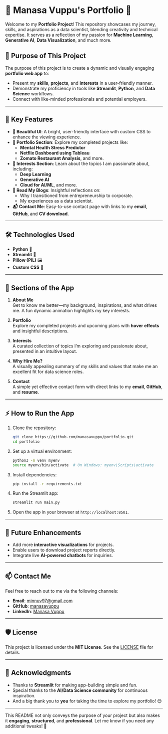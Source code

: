 # 🌟 **Manasa Vuppu's Portfolio** 🌟

Welcome to my **Portfolio Project**! This repository showcases my journey, skills, and aspirations as a data scientist, blending creativity and technical expertise. It serves as a reflection of my passion for **Machine Learning**, **Generative AI**, **Data Visualization**, and much more.

## 🎯 **Purpose of This Project**

The purpose of this project is to create a dynamic and visually engaging **portfolio web app** to:
- Present my **skills**, **projects**, and **interests** in a user-friendly manner.
- Demonstrate my proficiency in tools like **Streamlit**, **Python**, and **Data Science** workflows.
- Connect with like-minded professionals and potential employers.

---

## 🚀 **Key Features**

- **🎨 Beautiful UI**: A bright, user-friendly interface with custom CSS to enhance the viewing experience.
- **📂 Portfolio Section**: Explore my completed projects like:
  - **Mental Health Stress Predictor**  
  - **Netflix Dashboard using Tableau**  
  - **Zomato Restaurant Analysis**, and more.
- **🧠 Interests Section**: Learn about the topics I am passionate about, including:
  - **Deep Learning**
  - **Generative AI**
  - **Cloud for AI/ML**, and more.
- **📜 Read My Blogs**: Insightful reflections on:
  - Why I transitioned from entrepreneurship to corporate.
  - My experiences as a data scientist.
- **📬 Contact Me**: Easy-to-use contact page with links to my **email**, **GitHub**, and **CV download**.

---

## 🛠️ **Technologies Used**

- **Python** 🐍
- **Streamlit** 🎈
- **Pillow (PIL)** 🖼️
- **Custom CSS** 🎨

---

## 🌟 **Sections of the App**

1. **About Me**  
   Get to know me better—my background, inspirations, and what drives me. A fun dynamic animation highlights my key interests.

2. **Portfolio**  
   Explore my completed projects and upcoming plans with **hover effects** and insightful descriptions.

3. **Interests**  
   A curated collection of topics I’m exploring and passionate about, presented in an intuitive layout.

4. **Why Hire Me?**  
   A visually appealing summary of my skills and values that make me an excellent fit for data science roles.

5. **Contact**  
   A simple yet effective contact form with direct links to my **email**, **GitHub**, and **resume**.

---

## ⚡ **How to Run the App**

1. Clone the repository:
   ```bash
   git clone https://github.com/manasavuppu/portfolio.git
   cd portfolio
   ```

2. Set up a virtual environment:
   ```bash
   python3 -m venv myenv
   source myenv/bin/activate  # On Windows: myenv\Scripts\activate
   ```

3. Install dependencies:
   ```bash
   pip install -r requirements.txt
   ```

4. Run the Streamlit app:
   ```bash
   streamlit run main.py
   ```

5. Open the app in your browser at `http://localhost:8501`.

---

## 🌟 **Future Enhancements**

- Add more **interactive visualizations** for projects.
- Enable users to download project reports directly.
- Integrate live **AI-powered chatbots** for inquiries.

---

## 📫 **Contact Me**

Feel free to reach out to me via the following channels:

- **Email**: [minnuv97@gmail.com](mailto:minnuv97@gmail.com)  
- **GitHub**: [manasavuppu](https://github.com/manasavuppu)  
- **LinkedIn**: [Manasa Vuppu](https://www.linkedin.com/in/manasavuppu/)  

---

## 🛡️ **License**

This project is licensed under the **MIT License**. See the [LICENSE](LICENSE) file for details.

---

## 🙌 **Acknowledgments**

- Thanks to **Streamlit** for making app-building simple and fun.
- Special thanks to the **AI/Data Science community** for continuous inspiration.  
- And a big thank you to **you** for taking the time to explore my portfolio! 😊

---

This README not only conveys the purpose of your project but also makes it **engaging**, **structured**, and **professional**. Let me know if you need any additional tweaks! 🚀
